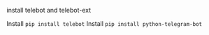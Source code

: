 install telebot and telebot-ext 

Install 
```pip install telebot```
Install 
```pip install python-telegram-bot```
